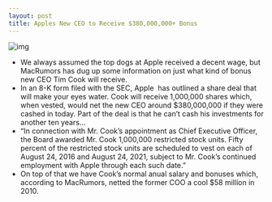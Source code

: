 ```yaml
---
layout: post
title: Apples New CEO to Receive $380,000,000+ Bonus
---
```

![img](http://media.idownloadblog.com/wp-content/uploads/2011/08/tim-cook-apple-ceo-e1314287735337.png)
* We always assumed the top dogs at Apple received a decent wage, but MacRumors has dug up some information on just what kind of bonus new CEO Tim Cook will receive.
* In an 8-K form filed with the SEC, Apple  has outlined a share deal that will make your eyes water. Cook will receive 1,000,000 shares which, when vested, would net the new CEO around $380,000,000 if they were cashed in today. Part of the deal is that he can’t cash his investments for another ten years…
* “In connection with Mr. Cook’s appointment as Chief Executive Officer, the Board awarded Mr. Cook 1,000,000 restricted stock units. Fifty percent of the restricted stock units are scheduled to vest on each of August 24, 2016 and August 24, 2021, subject to Mr. Cook’s continued employment with Apple through each such date.”
* On top of that we have Cook’s normal anual salary and bonuses which, according to MacRumors, netted the former COO a cool $58 million in 2010.

